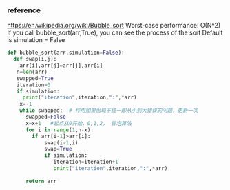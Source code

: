 ### reference
https://en.wikipedia.org/wiki/Bubble_sort
Worst-case performance: O(N^2)
If you call bubble_sort(arr,True), you can see the process of the sort
Default is simulation = False

~~~ python
def bubble_sort(arr,simulation=False):
  def swap(i,j):
    arr[i],arr[j]=arr[j],arr[i]
   n=len(arr)
   swapped=True
   iteration=0
   if simulation:
     print("iteration",iteration,":",*arr)
    x=-1
    while swapped:  # 作用如果出现不统一即从小到大错误的问题，更新一次
      swapped=False
      x=x+1   #起点从0开始，0,1,2， 冒泡算法
      for i in range(1,n-x):
        if arr[i-1]>arr[i]:
            swap(i-1,i)
            swap=True
            if simulation:
               iteration=iteration+1
               print("iteration",iteration,":",*arr)
               
      return arr



~~~
